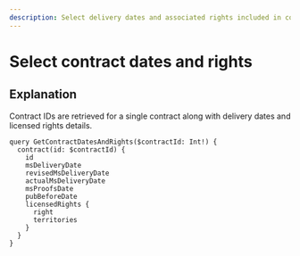```yaml
---
description: Select delivery dates and associated rights included in contract.
---
```


# Select contract dates and rights

## Explanation

Contract IDs are retrieved for a single contract along with delivery dates and licensed rights details.

```
query GetContractDatesAndRights($contractId: Int!) {
  contract(id: $contractId) {
    id
    msDeliveryDate
    revisedMsDeliveryDate
    actualMsDeliveryDate
    msProofsDate
    pubBeforeDate
    licensedRights {
      right
      territories
    }
  }
}

```
